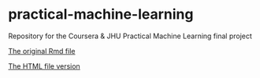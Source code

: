 # practical-machine-learning
Repository for the Coursera &amp; JHU Practical Machine Learning final project

[The original Rmd file](PML-final-project.Rmd)

[The HTML file version](PML-final-project.html)
